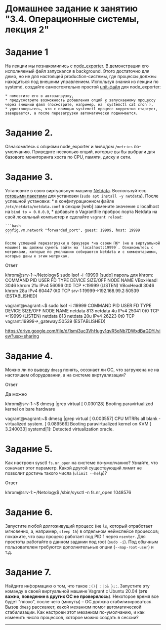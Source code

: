 # Домашнее задание к занятию "3.4. Операционные системы, лекция 2"

# Задание 1
 На лекции мы познакомились с  [node_exporter](https://github.com/prometheus/node_exporter/releases). В демонстрации его исполняемый файл запускался в background. Этого достаточно для демо, но не для настоящей production-системы, где процессы должны находиться под внешним управлением. Используя знания из лекции по systemd, создайте самостоятельно простой [unit-файл](https://www.freedesktop.org/software/systemd/man/systemd.service.html) для node_exporter:

    * поместите его в автозагрузку,
    * предусмотрите возможность добавления опций к запускаемому процессу через внешний файл (посмотрите, например, на `systemctl cat cron`),
    * удостоверьтесь, что с помощью systemctl процесс корректно стартует, завершается, а после перезагрузки автоматически поднимается.

# Задание 2.

Ознакомьтесь с опциями node_exporter и выводом `/metrics` по-умолчанию. Приведите несколько опций, которые вы бы выбрали для базового мониторинга хоста по CPU, памяти, диску и сети.

# Задание 3.

Установите в свою виртуальную машину [Netdata](https://github.com/netdata/netdata). Воспользуйтесь [готовыми пакетами](https://packagecloud.io/netdata/netdata/install) для установки (`sudo apt install -y netdata`). После успешной установки:
    * в конфигурационном файле `/etc/netdata/netdata.conf` в секции [web] замените значение с localhost на `bind to = 0.0.0.0`,
    * добавьте в Vagrantfile проброс порта Netdata на свой локальный компьютер и сделайте `vagrant reload`:

    ```bash
    config.vm.network "forwarded_port", guest: 19999, host: 19999
    ```

    После успешной перезагрузки в браузере *на своем ПК* (не в виртуальной машине) вы должны суметь зайти на `localhost:19999`. Ознакомьтесь с метриками, которые по умолчанию собираются Netdata и с комментариями, которые даны к этим метрикам.

Ответ


khrom@srv-1:~/Netology$ sudo lsof -i :19999
[sudo] пароль для khrom:
COMMAND    PID  USER   FD   TYPE DEVICE SIZE/OFF NODE NAME
VBoxHeadl 3046 khrom   21u  IPv4  56096      0t0  TCP *:19999 (LISTEN)
VBoxHeadl 3046 khrom   28u  IPv4  60447      0t0  TCP srv-1:19999->192.168.99.2:50539 (ESTABLISHED)


vagrant@vagrant:~$ sudo lsof -i :19999
COMMAND PID    USER   FD   TYPE DEVICE SIZE/OFF NODE NAME
netdata 813 netdata    4u  IPv4  25041      0t0  TCP *:19999 (LISTEN)
netdata 813 netdata   20u  IPv4  26223      0t0  TCP vagrant:19999->_gateway:50539 (ESTABLISHED)

https://drive.google.com/file/d/1smi3uc3VhHugy1qvR5oNb7DWxdBaGDYi/view?usp=sharing

# Задание 4. 

Можно ли по выводу `dmesg` понять, осознает ли ОС, что загружена не на настоящем оборудовании, а на системе виртуализации? 

Ответ

Да можно 

khrom@srv-1:~$ dmesg |grep virtual
[    0.030128] Booting paravirtualized kernel on bare hardware

vagrant@vagrant:~$ dmesg |grep virtual
[    0.003557] CPU MTRRs all blank - virtualized system.
[    0.089566] Booting paravirtualized kernel on KVM
[    3.240033] systemd[1]: Detected virtualization oracle.



# Задание 5. 

Как настроен sysctl `fs.nr_open` на системе по-умолчанию? Узнайте, что означает этот параметр. Какой другой существующий лимит не позволит достичь такого числа (`ulimit --help`)?

Ответ



khrom@srv-1:~/Netology$  /sbin/sysctl -n fs.nr_open
1048576

# Задание 6.

Запустите любой долгоживущий процесс (не `ls`, который отработает мгновенно, а, например, `sleep 1h`) в отдельном неймспейсе процессов; покажите, что ваш процесс работает под PID 1 через `nsenter`. Для простоты работайте в данном задании под root (`sudo -i`). Под обычным пользователем требуются дополнительные опции (`--map-root-user`) и т.д.

# Задание 7.

Найдите информацию о том, что такое `:(){ :|:& };:`. Запустите эту команду в своей виртуальной машине Vagrant с Ubuntu 20.04 (**это важно, поведение в других ОС не проверялось**). Некоторое время все будет "плохо", после чего (минуты) – ОС должна стабилизироваться. Вызов `dmesg` расскажет, какой механизм помог автоматической стабилизации. Как настроен этот механизм по-умолчанию, и как изменить число процессов, которое можно создать в сессии?

 
 ---

